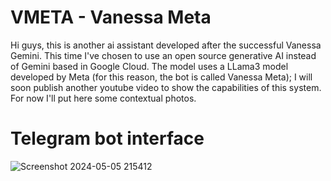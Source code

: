 # VMETA - Vanessa Meta
Hi guys, this is another ai assistant developed after the successful Vanessa Gemini.
This time I've chosen to use an open source generative AI instead of Gemini based in Google Cloud. The model uses a LLama3 model developed by Meta (for this reason, the bot is called Vanessa Meta);
I will soon publish another youtube video to show the capabilities of this system.
For now I'll put here some contextual photos.


# Telegram bot interface

  ![Screenshot 2024-05-05 215412](https://github.com/FullMonkeyy/MicrosoftBooks-WebApplicationProject/assets/144152021/71b45323-6615-4295-9ca6-d8f28396aa50)
